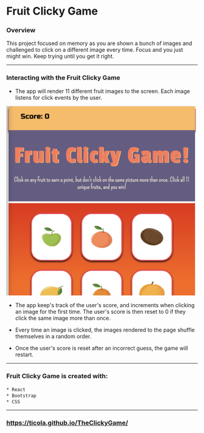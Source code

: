 # Fruit Clicky Game

### **Overview**

This project focused on memory as you are shown a bunch of images and challenged to click on a different image every time. Focus and you just might win. Keep trying until you get it right.

- - -

### **Interacting with the Fruit Clicky Game**

- The app will render 11 different fruit images to the screen. Each image listens for click events by the user.

![Fruit clicky game](./clicky-game/src/images/ScreenShot.png)

- The app keep's track of the user's score, and increments when clicking an image for the first time. The user's score is then reset to 0 if they click the same image more than once.

- Every time an image is clicked, the images rendered to the page shuffle themselves in a random order.

- Once the user's score is reset after an incorrect guess, the game will restart.

- - -

### **Fruit Clicky Game is created with:**
```
* React
* Bootstrap
* CSS
```
- - -

### **https://ticola.github.io/TheClickyGame/**
